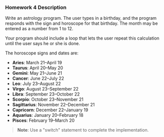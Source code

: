 ### Homework 4 Description

Write an astrology program. The user types in a birthday, and the program responds with the sign and horoscope for that birthday. The month may be entered as a number from 1 to 12. 

Your program should include a loop that lets the user repeat this calculation until the user says he or she is done.

The horoscope signs and dates are:

- **Aries**: March 21–April 19
- **Taurus**: April 20–May 20
- **Gemini**: May 21–June 21
- **Cancer**: June 22–July 22
- **Leo**: July 23–August 22
- **Virgo**: August 23–September 22
- **Libra**: September 23–October 22
- **Scorpio**: October 23–November 21
- **Sagittarius**: November 22–December 21
- **Capricorn**: December 22–January 19
- **Aquarius**: January 20–February 18
- **Pisces**: February 19–March 20

> **Note**: Use a "switch" statement to complete the implementation.
